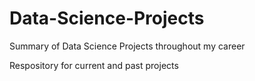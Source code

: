 # Data-Science-Projects
Summary of Data Science Projects throughout my career
  
Respository for current and past projects

